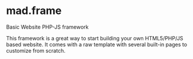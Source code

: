 # mad.frame
Basic Website PHP-JS framework

This framework is a great way to start building your own HTML5/PHP/JS based website.
It comes with a raw template with several built-in pages to customize from scratch.
